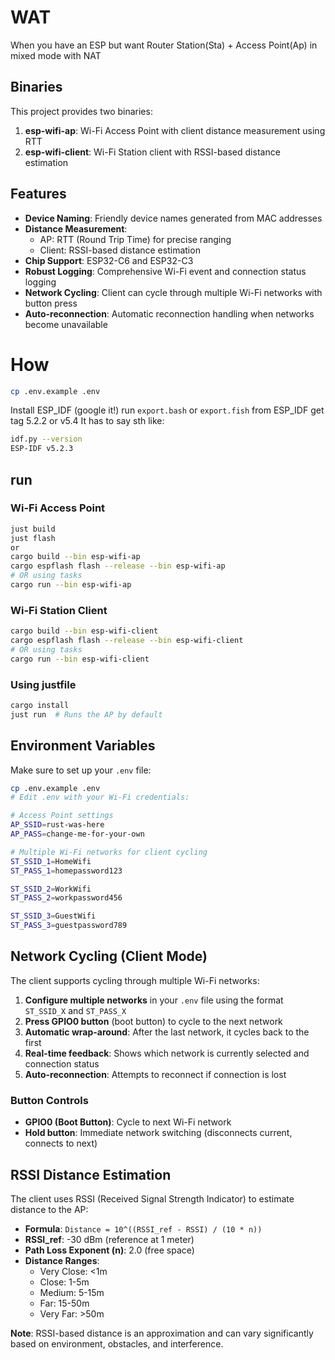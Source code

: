 # WAT 
When you have an ESP but want Router
Station(Sta) + Access Point(Ap) in mixed mode with NAT 

## Binaries
This project provides two binaries:
1. **esp-wifi-ap**: Wi-Fi Access Point with client distance measurement using RTT
2. **esp-wifi-client**: Wi-Fi Station client with RSSI-based distance estimation

## Features
- **Device Naming**: Friendly device names generated from MAC addresses
- **Distance Measurement**: 
  - AP: RTT (Round Trip Time) for precise ranging
  - Client: RSSI-based distance estimation
- **Chip Support**: ESP32-C6 and ESP32-C3
- **Robust Logging**: Comprehensive Wi-Fi event and connection status logging
- **Network Cycling**: Client can cycle through multiple Wi-Fi networks with button press
- **Auto-reconnection**: Automatic reconnection handling when networks become unavailable

# How
```bash
cp .env.example .env
```

Install ESP_IDF (google it!)
run `export.bash` or `export.fish` from ESP_IDF
get tag 5.2.2 or v5.4
It has to say sth like:
```bash
idf.py --version
ESP-IDF v5.2.3
```

## run

### Wi-Fi Access Point
```bash
just build
just flash
or 
cargo build --bin esp-wifi-ap
cargo espflash flash --release --bin esp-wifi-ap
# OR using tasks
cargo run --bin esp-wifi-ap
```

### Wi-Fi Station Client  
```bash
cargo build --bin esp-wifi-client
cargo espflash flash --release --bin esp-wifi-client
# OR using tasks  
cargo run --bin esp-wifi-client
```

### Using justfile
```bash
cargo install
just run  # Runs the AP by default
```

## Environment Variables
Make sure to set up your `.env` file:
```bash
cp .env.example .env
# Edit .env with your Wi-Fi credentials:

# Access Point settings
AP_SSID=rust-was-here
AP_PASS=change-me-for-your-own

# Multiple Wi-Fi networks for client cycling
ST_SSID_1=HomeWifi
ST_PASS_1=homepassword123

ST_SSID_2=WorkWifi
ST_PASS_2=workpassword456

ST_SSID_3=GuestWifi
ST_PASS_3=guestpassword789
```

## Network Cycling (Client Mode)
The client supports cycling through multiple Wi-Fi networks:

1. **Configure multiple networks** in your `.env` file using the format `ST_SSID_X` and `ST_PASS_X`
2. **Press GPIO0 button** (boot button) to cycle to the next network
3. **Automatic wrap-around**: After the last network, it cycles back to the first
4. **Real-time feedback**: Shows which network is currently selected and connection status
5. **Auto-reconnection**: Attempts to reconnect if connection is lost

### Button Controls
- **GPIO0 (Boot Button)**: Cycle to next Wi-Fi network
- **Hold button**: Immediate network switching (disconnects current, connects to next)

## RSSI Distance Estimation
The client uses RSSI (Received Signal Strength Indicator) to estimate distance to the AP:
- **Formula**: `Distance = 10^((RSSI_ref - RSSI) / (10 * n))`
- **RSSI_ref**: -30 dBm (reference at 1 meter)
- **Path Loss Exponent (n)**: 2.0 (free space)
- **Distance Ranges**:
  - Very Close: <1m
  - Close: 1-5m  
  - Medium: 5-15m
  - Far: 15-50m
  - Very Far: >50m

**Note**: RSSI-based distance is an approximation and can vary significantly based on environment, obstacles, and interference.
